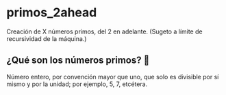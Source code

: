 # primos_2ahead
Creación de X números primos, del 2 en adelante.
(Sugeto a límite de recursividad de la máquina.)

## ¿Qué son los números primos? 🤔
Número entero, por convención mayor que uno, que solo es divisible por sí mismo y por la unidad; por ejemplo, 5, 7, etcétera.
